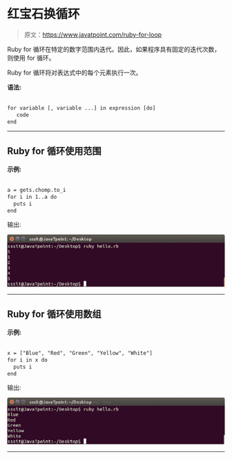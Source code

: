 # 红宝石换循环

> 原文：<https://www.javatpoint.com/ruby-for-loop>

Ruby for 循环在特定的数字范围内迭代。因此，如果程序具有固定的迭代次数，则使用 for 循环。

Ruby for 循环将对表达式中的每个元素执行一次。

**语法:**

```

for variable [, variable ...] in expression [do]
   code
end

```

* * *

## Ruby for 循环使用范围

**示例:**

```

a = gets.chomp.to_i 
for i in 1..a do 
  puts i 
end 

```

输出:

![Ruby for 1](img/47fe30d9ebd8f29d8ad342fad1725eed.png)

* * *

## Ruby for 循环使用数组

**示例:**

```

x = ["Blue", "Red", "Green", "Yellow", "White"] 
for i in x do 
  puts i 
end 

```

输出:

![Ruby for 2](img/f2799272cdbc9272c777f28396ce3f4b.png)

* * *